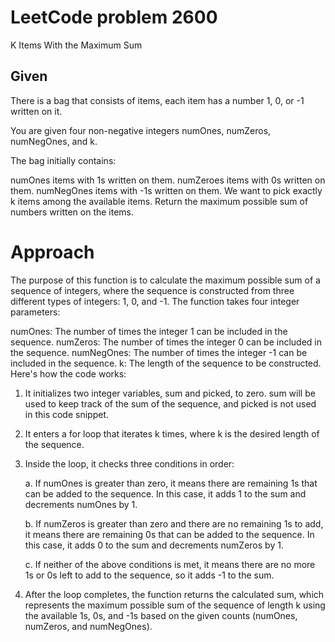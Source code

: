 # LeetCode problem 2600
K Items With the Maximum Sum

## Given
There is a bag that consists of items, each item has a number 1, 0, or -1 written on it.

You are given four non-negative integers numOnes, numZeros, numNegOnes, and k.

The bag initially contains:

numOnes items with 1s written on them.
numZeroes items with 0s written on them.
numNegOnes items with -1s written on them.
We want to pick exactly k items among the available items. Return the maximum possible sum of numbers written on the items.

# Approach

The purpose of this function is to calculate the maximum possible sum of a sequence of integers, where the sequence is constructed from three different types of integers: 1, 0, and -1. The function takes four integer parameters:

numOnes: The number of times the integer 1 can be included in the sequence.
numZeros: The number of times the integer 0 can be included in the sequence.
numNegOnes: The number of times the integer -1 can be included in the sequence.
k: The length of the sequence to be constructed.
Here's how the code works:

1. It initializes two integer variables, sum and picked, to zero. sum will be used to keep track of the sum of the sequence, and picked is not used in this code snippet.

2. It enters a for loop that iterates k times, where k is the desired length of the sequence.

3. Inside the loop, it checks three conditions in order:

    a. If numOnes is greater than zero, it means there are remaining 1s that can be added to the sequence. In this case, it adds 1 to the sum and decrements numOnes by 1.

    b. If numZeros is greater than zero and there are no remaining 1s to add, it means there are remaining 0s that can be added to the sequence. In this case, it adds 0 to the sum and decrements numZeros by 1.

    c. If neither of the above conditions is met, it means there are no more 1s or 0s left to add to the sequence, so it adds -1 to the sum.

4. After the loop completes, the function returns the calculated sum, which represents the maximum possible sum of the sequence of length k using the available 1s, 0s, and -1s based on the given counts (numOnes, numZeros, and numNegOnes).